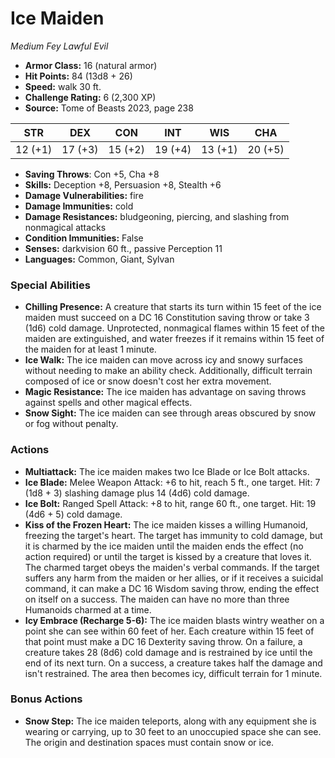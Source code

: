 # Ice Maiden

*Medium* *Fey* *Lawful Evil*

- **Armor Class:** 16 (natural armor)
- **Hit Points:** 84 (13d8 + 26)
- **Speed:** walk 30 ft.
- **Challenge Rating:** 6 (2,300 XP)
- **Source:** Tome of Beasts 2023, page 238

| STR | DEX | CON | INT | WIS | CHA |
| --- | --- | --- | --- | --- | --- |
| 12 (+1) | 17 (+3) | 15 (+2) | 19 (+4) | 13 (+1) | 20 (+5) |

- **Saving Throws**: Con +5, Cha +8
- **Skills:** Deception +8, Persuasion +8, Stealth +6
- **Damage Vulnerabilities:** fire
- **Damage Immunities:** cold
- **Damage Resistances:** bludgeoning, piercing, and slashing from nonmagical attacks
- **Condition Immunities:** False
- **Senses:** darkvision 60 ft., passive Perception 11
- **Languages:** Common, Giant, Sylvan

### Special Abilities

- **Chilling Presence:** A creature that starts its turn within 15 feet of the ice maiden must succeed on a DC 16 Constitution saving throw or take 3 (1d6) cold damage. Unprotected, nonmagical flames within 15 feet of the maiden are extinguished, and water freezes if it remains within 15 feet of the maiden for at least 1 minute.
- **Ice Walk:** The ice maiden can move across icy and snowy surfaces without needing to make an ability check. Additionally, difficult terrain composed of ice or snow doesn't cost her extra movement.
- **Magic Resistance:** The ice maiden has advantage on saving throws against spells and other magical effects.
- **Snow Sight:** The ice maiden can see through areas obscured by snow or fog without penalty.

### Actions

- **Multiattack:** The ice maiden makes two Ice Blade or Ice Bolt attacks.
- **Ice Blade:** Melee Weapon Attack: +6 to hit, reach 5 ft., one target. Hit: 7 (1d8 + 3) slashing damage plus 14 (4d6) cold damage.
- **Ice Bolt:** Ranged Spell Attack: +8 to hit, range 60 ft., one target. Hit: 19 (4d6 + 5) cold damage.
- **Kiss of the Frozen Heart:** The ice maiden kisses a willing Humanoid, freezing the target's heart. The target has immunity to cold damage, but it is charmed by the ice maiden until the maiden ends the effect (no action required) or until the target is kissed by a creature that loves it. The charmed target obeys the maiden's verbal commands. If the target suffers any harm from the maiden or her allies, or if it receives a suicidal command, it can make a DC 16 Wisdom saving throw, ending the effect on itself on a success. The maiden can have no more than three Humanoids charmed at a time.
- **Icy Embrace (Recharge 5-6):** The ice maiden blasts wintry weather on a point she can see within 60 feet of her. Each creature within 15 feet of that point must make a DC 16 Dexterity saving throw. On a failure, a creature takes 28 (8d6) cold damage and is restrained by ice until the end of its next turn. On a success, a creature takes half the damage and isn't restrained. The area then becomes icy, difficult terrain for 1 minute.

### Bonus Actions

- **Snow Step:** The ice maiden teleports, along with any equipment she is wearing or carrying, up to 30 feet to an unoccupied space she can see. The origin and destination spaces must contain snow or ice.
